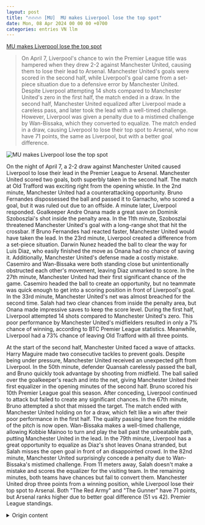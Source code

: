 ```yaml
---
layout: post
title: "🔥🔥🔥🔥 [MU]  MU makes Liverpool lose the top spot"
date: Mon, 08 Apr 2024 00 00 00 +0700
categories: entries VN llm
---
```

[ MU makes Liverpool lose the top spot](https://baohatinh.vn/mu-khien-liverpool-mat-ngoi-dau-bang-post264451.html)

> On April 7, Liverpool's chance to win the Premier League title was hampered when they drew 2-2 against Manchester United, causing them to lose their lead to Arsenal. Manchester United's goals were scored in the second half, while Liverpool's goal came from a set-piece situation due to a defensive error by Manchester United. Despite Liverpool attempting 14 shots compared to Manchester United's zero in the first half, the match ended in a draw. In the second half, Manchester United equalized after Liverpool made a careless pass, and later took the lead with a well-timed challenge. However, Liverpool was given a penalty due to a mistimed challenge by Wan-Bissaka, which they converted to equalize. The match ended in a draw, causing Liverpool to lose their top spot to Arsenal, who now have 71 points, the same as Liverpool, but with a better goal difference.

![ MU makes Liverpool lose the top spot](https://image.baohatinh.vn/fb_820x430/Uploaded/2024/zdjwpurwq/2024_04_08/me-6579.jpg)

 On the night of April 7, a 2-2 draw against Manchester United caused Liverpool to lose their lead in the Premier League to Arsenal. Manchester United scored two goals, both superbly taken in the second half. The match at Old Trafford was exciting right from the opening whistle. In the 2nd minute, Manchester United had a counterattacking opportunity. Bruno Fernandes dispossessed the ball and passed it to Garnacho, who scored a goal, but it was ruled out due to an offside. A minute later, Liverpool responded. Goalkeeper Andre Onana made a great save on Dominik Szoboszlai's shot inside the penalty area. In the 11th minute, Szoboszlai threatened Manchester United's goal with a long-range shot that hit the crossbar. If Bruno Fernandes had reacted faster, Manchester United would have taken the lead. In the 23rd minute, Liverpool created a difference from a set-piece situation. Darwin Nunez headed the ball to clear the way for Luis Diaz, who easily finished the move as Onana had no chance of saving it. Additionally, Manchester United's defense made a costly mistake. Casemiro and Wan-Bissaka were both standing close but unintentionally obstructed each other's movement, leaving Diaz unmarked to score. In the 27th minute, Manchester United had their first significant chance of the game. Casemiro headed the ball to create an opportunity, but no teammate was quick enough to get into a scoring position in front of Liverpool's goal. In the 33rd minute, Manchester United's net was almost breached for the second time. Salah had two clear chances from inside the penalty area, but Onana made impressive saves to keep the score level. During the first half, Liverpool attempted 14 shots compared to Manchester United's zero. This poor performance by Manchester United's midfielders resulted in only a 7% chance of winning, according to BTC Premier League statistics. Meanwhile, Liverpool had a 73% chance of leaving Old Trafford with all three points.

At the start of the second half, Manchester United faced a wave of attacks. Harry Maguire made two consecutive tackles to prevent goals. Despite being under pressure, Manchester United received an unexpected gift from Liverpool. In the 50th minute, defender Quansah carelessly passed the ball, and Bruno quickly took advantage by shooting from midfield. The ball sailed over the goalkeeper's reach and into the net, giving Manchester United their first equalizer in the opening minutes of the second half. Bruno scored his 10th Premier League goal this season. After conceding, Liverpool continued to attack but failed to create any significant chances. In the 67th minute, Bruno attempted a shot that missed the target. The match ended with Manchester United holding on for a draw, which felt like a win after their poor performance in the first half.  The quality passing lane from the middle of the pitch is now open. Wan-Bissaka makes a well-timed challenge, allowing Kobbie Mainoo to turn and play the ball past the unbeatable path, putting Manchester United in the lead. In the 79th minute, Liverpool has a great opportunity to equalize as Diaz's shot leaves Onana stranded, but Salah misses the open goal in front of an disappointed crowd. In the 82nd minute, Manchester United surprisingly concede a penalty due to Wan-Bissaka's mistimed challenge. From 11 meters away, Salah doesn't make a mistake and scores the equalizer for the visiting team. In the remaining minutes, both teams have chances but fail to convert them. Manchester United drop three points from a winning position, while Liverpool lose their top spot to Arsenal. Both "The Red Army" and "The Gunner" have 71 points, but Arsenal ranks higher due to better goal difference (51 vs 42). Premier League standings.

<details>
  <summary>Origin content</summary>
  ---
layout: post
title: "🔥🔥🔥🔥 [MU] MU khiến Liverpool mất ngôi đầu bảng"
date: Mon, 08 Apr 2024 00:00:00 +0700
categories: entries VN
---
[MU khiến Liverpool mất ngôi đầu bảng](https://baohatinh.vn/mu-khien-liverpool-mat-ngoi-dau-bang-post264451.html)

![MU khiến Liverpool mất ngôi đầu bảng](https://image.baohatinh.vn/fb_820x430/Uploaded/2024/zdjwpurwq/2024_04_08/me-6579.jpg)

Đêm 7/4, trận hòa 2-2 trước MU khiến Liverpool mất vị trí dẫn đầu Premier League vào tay Arsenal.

MU ghi liền 2 bàn, đều là siêu phẩm trong hiệp hai.

Trận đấu tại Old Trafford diễn ra hấp dẫn ngay sau tiếng còi khai cuộc. Phút thứ 2, MU có cơ hội phản công. Từ đường chọc khe của Bruno Fernandes, Garnacho thoát xuống và đưa được bóng vào lưới Liverpool. Tuy nhiên bàn thắng bị tước vì lỗi việt vị.

Chỉ 1 phút sau, Liverpool đã có câu trả lời. Andre Onana băng ra và xuất sắc cản phá cú sút trong vùng cấm của Dominik Szoboszlai. Đến phút 11, Szoboszlai một lần nữa uy hiếp khung thành của MU bằng cú sút xa đưa bóng đi vọt xà trong gang tấc.

Nếu Bruno chọc khe sớm hơn, bàn mở tỷ số đã đến với chủ nhà.

Phút 23, khác biệt được đội khách tạo ra từ một tình huống cố định. Darwin Nunez đánh đầu làm tường để Luis Diaz thoải mái ngả người dứt điểm, không cho Onana cơ hội cản phá. Thêm một pha dàn xếp phòng ngự tệ hại của đội chủ nhà. Casemiro, Wan-Bissaka đứng ngay gần nhưng lại vô tình cản đà di chuyển của nhau. Người tung cú dứt điểm, Diaz cũng không bị ai kèm.

Phút 27, MU có cơ hội đáng chú ý đầu tiên. Casemiro đánh đầu làm tường nhưng không đồng đội nào kịp băng vào tạo điểm cắt trước khung thành của Liverpool.

Phút 33, mành lưới MU suýt chút nữa rung lên lần thứ 2. Salah có hai cú dứt điểm chân trái sở trường từ sát vạch 16,5 m. Onana đã chơi tập trung để cứu thua cho chủ nhà. Trong hiệp một, 14 cú sút đã được "The Kop" thực hiện từ đầu trận, trong khi con số của MU vẫn là 0. Đây là hậu quả của màn trình diễn tệ hại của các tiền vệ đội chủ nhà. Bruno Fernandes liên tục chuyền hỏng và để mất bóng đến 12 lần.

Theo tính toán từ BTC Premier League, MU chỉ có 7% giành chiến thắng ở trận này. Trong khi đó, Liverpool có đến 73% cơ hội rời Old Trafford với 3 điểm.

Ngay đầu hiệp hai, MU đã phải chịu một pha sóng gió. Harry Maguire đã dùng tất cả sức lực để thực hiện hai pha cản bóng liên tiếp.

Trong thế trận bị dồn ép, MU bất ngờ nhận món quà từ Liverpool. Phút 50, trung vệ Quansah chuyền bất cẩn. Bruno nhận thấy Kelleher đang dâng cao nên ngay lập tức thực hiện cú sút từ giữa sân. Bóng vượt qua tầm với của thủ môn đội khách rồi từ từ lăn vào lưới. MU có bàn gỡ hòa ở ngay lần dứt điểm đầu tiên từ đầu trận.

Bruno chạm mốc 10 bàn tại Premier League mùa này.

Sau bàn thua, Liverpool dồn lên nhưng không tạo ra cơ hội nào đáng chú ý. Phút 67, Bruno thực hiện đường chuyền chất lượng từ giữa sân. Wan-Bissaka căng ngang vừa tầm để Kobbie Mainoo xoay người dứt điểm đưa bóng đi theo quỹ đạo không thể cản phá, đưa MU vượt lên dẫn trước.

Phút 79, Liverpool có cơ hội tốt để gỡ hòa. Cú sút của Diaz khiến Onana không thể bắt dính bóng. Ở tình huống băng vào, Salah lại đệm vọt xà trong sự tiếc nuối của người hâm mộ.

Phút 82, MU bất ngờ chịu quả phạt đền sau tình huống xoạc không trúng bóng của Wan-Bissaka. Từ cự ly 11 m, Salah không mắc sai sót để gỡ hòa cho đội khách.

Những phút cuối, hai đội đều có thêm cơ hội nhưng không thể tận dụng. MU có thêm một lần đánh rơi 3 điểm ở vị thế của đội dẫn trước. Trong khi đó, Liverpool mất ngôi đầu vào tay Arsenal. "Lữ đoàn đỏ" và "Pháo thủ" có cùng 71 điểm nhưng xếp sau do kém hiệu số (51 so với 42).

BXH Premier League.


</details>
